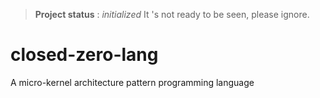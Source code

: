 > **Project status** : *initialized*
> It 's not ready to be seen, please ignore.

# closed-zero-lang
A micro-kernel architecture pattern programming language
